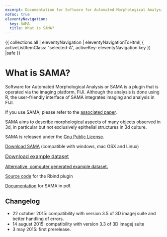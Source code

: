 ```yaml
---
excerpt: Documentation for Software for Automated Morphological Analysis, a method by which epithelial structures grown in 3D cultures can be imaged, reconstructed and analyzed.
noToc: true
eleventyNavigation:
  key: SAMA
  title: What is SAMA?
---
```

{{ collections.all | eleventyNavigation | eleventyNavigationToHtml(
    {
    activeListItemClass: "selected-A", 
    activeKey: eleventyNavigation.key
    })  |safe }}


# What is SAMA?

Software for Automated Morphological Analysis or SAMA is a plugin that is operated via the imaging platform, FIJI. Although the analysis is done using R, the user-friendly interface of SAMA integrates imaging and analysis in FIJI.

If you use SAMA, please refer to the [associated paper](#CitationAnchor).

SAMA aims to describe morphological aspects of many objects observed in 3d, in particular but not exclusively epithelial structures in 3d culture.

SAMA is released under the [Gnu Public License](http://www.gnu.org/licenses/gpl.html).

[Download SAMA](http://montevil.theobio.org/sites/montevil.theobio.org/files/sama/Sama.zip) (compatible with windows, mac OSX and Linux)

[<span style="font-size:16px;">Download example dataset](http://montevil.theobio.org/sites/montevil.theobio.org/files/sama/example_SAMA.zip)

[Alternative, computer generated example dataset.](http://montevil.theobio.org/sites/montevil.theobio.org/files/sama/cgi.zip)

[Source code](http://montevil.theobio.org/sites/montevil.theobio.org/files/sama/Rbind_source.zip) for the Rbind plugin

[Documentation](http://montevil.theobio.org/sites/montevil.theobio.org/files/sama/Sama-Documentation.pdf) for SAMA in pdf.

## Changelog

*   22 october 2015: compatibility with version 3.5 of 3D imagej suite and better handling of errors.
*   14 august 2015: compatibility with version 3.3 of 3D imagej suite
*   3 may 2015: first prerelease.

